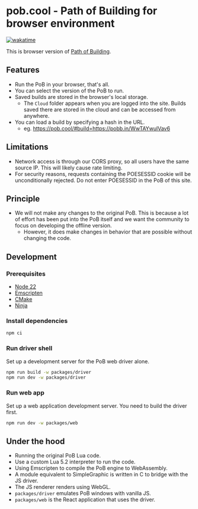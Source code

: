 # pob.cool - Path of Building for browser environment

[![wakatime](https://wakatime.com/badge/user/018dace5-5642-4ac8-88a7-2ec0a867f8a7/project/fa7418b8-8ddb-479c-805b-ce2043f24d24.svg)](https://wakatime.com/badge/user/018dace5-5642-4ac8-88a7-2ec0a867f8a7/project/fa7418b8-8ddb-479c-805b-ce2043f24d24)

This is browser version of [Path of Building](https://pathofbuilding.community/).

## Features

- Run the PoB in your browser, that's all.
- You can select the version of the PoB to run.
- Saved builds are stored in the browser's local storage.
   - The `Cloud` folder appears when you are logged into the site. Builds saved there are stored in the cloud and can be accessed from anywhere.
- You can load a build by specifying a hash in the URL.
   - eg. https://pob.cool/#build=https://pobb.in/WwTAYwulVav6

## Limitations

- Network access is through our CORS proxy, so all users have the same source IP. This will likely cause rate limiting.
- For security reasons, requests containing the POESESSID cookie will be unconditionally rejected. Do not enter POESESSID in the PoB of this site.

## Principle

- We will not make any changes to the original PoB. This is because a lot of effort has been put into the PoB itself and
  we want the community to focus on developing the offline version.
  - However, it does make changes in behavior that are possible without changing the code.

## Development

### Prerequisites

- [Node 22](https://nodejs.org/)
- [Emscripten](https://emscripten.org/)
- [CMake](https://cmake.org/)
- [Ninja](https://ninja-build.org/)

### Install dependencies

```bash
npm ci
```

### Run driver shell

Set up a development server for the PoB web driver alone.

```bash
npm run build -w packages/driver
npm run dev -w packages/driver
```

### Run web app

Set up a web application development server.
You need to build the driver first.

```bash
npm run dev -w packages/web
```

## Under the hood

- Running the original PoB Lua code.
- Use a custom Lua 5.2 interpreter to run the code.
- Using Emscripten to compile the PoB engine to WebAssembly.
- A module equivalent to SimpleGraphic is written in C to bridge with the JS driver.
- The JS renderer renders using WebGL.
- `packages/driver` emulates PoB windows with vanilla JS.
- `packages/web` is the React application that uses the driver.

